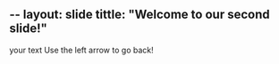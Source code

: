 --
layout: slide 
tittle: "Welcome to our second slide!"
---
your text 
Use the left arrow to go back!
